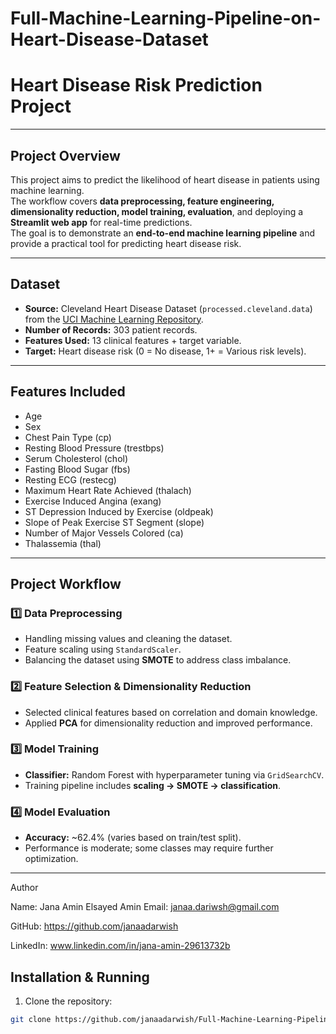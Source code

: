 # Full-Machine-Learning-Pipeline-on-Heart-Disease-Dataset
# Heart Disease Risk Prediction Project
---

## **Project Overview**
This project aims to predict the likelihood of heart disease in patients using machine learning.  
The workflow covers **data preprocessing, feature engineering, dimensionality reduction, model training, evaluation**, and deploying a **Streamlit web app** for real-time predictions.  
The goal is to demonstrate an **end-to-end machine learning pipeline** and provide a practical tool for predicting heart disease risk.

---

## **Dataset**
- **Source:** Cleveland Heart Disease Dataset (`processed.cleveland.data`) from the [UCI Machine Learning Repository](https://archive.ics.uci.edu/ml/datasets/heart+Disease).  
- **Number of Records:** 303 patient records.  
- **Features Used:** 13 clinical features + target variable.  
- **Target:** Heart disease risk (0 = No disease, 1+ = Various risk levels).

---

## **Features Included**
- Age  
- Sex  
- Chest Pain Type (cp)  
- Resting Blood Pressure (trestbps)  
- Serum Cholesterol (chol)  
- Fasting Blood Sugar (fbs)  
- Resting ECG (restecg)  
- Maximum Heart Rate Achieved (thalach)  
- Exercise Induced Angina (exang)  
- ST Depression Induced by Exercise (oldpeak)  
- Slope of Peak Exercise ST Segment (slope)  
- Number of Major Vessels Colored (ca)  
- Thalassemia (thal)  
---

## **Project Workflow**
### 1️⃣ Data Preprocessing
- Handling missing values and cleaning the dataset.  
- Feature scaling using `StandardScaler`.  
- Balancing the dataset using **SMOTE** to address class imbalance.

### 2️⃣ Feature Selection & Dimensionality Reduction
- Selected clinical features based on correlation and domain knowledge.  
- Applied **PCA** for dimensionality reduction and improved performance.

### 3️⃣ Model Training
- **Classifier:** Random Forest with hyperparameter tuning via `GridSearchCV`.  
- Training pipeline includes **scaling → SMOTE → classification**.  

### 4️⃣ Model Evaluation
- **Accuracy:** ~62.4% (varies based on train/test split).  
- Performance is moderate; some classes may require further optimization.
---
Author

Name: Jana Amin Elsayed Amin
Email: janaa.dariwsh@gmail.com

GitHub: https://github.com/janaadarwish

LinkedIn: www.linkedin.com/in/jana-amin-29613732b

## **Installation & Running**
1. Clone the repository:
```bash
git clone https://github.com/janaadarwish/Full-Machine-Learning-Pipeline-on-Heart-Disease-Dataset.git

